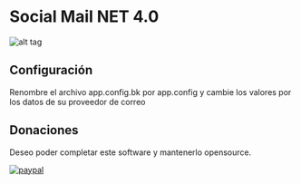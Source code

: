 ﻿# Social Mail NET 4.0

![alt tag](https://raw.github.com/fretelweb/socialmail/master/thumbnail.jpg)

## Configuración

Renombre el archivo app.config.bk por app.config y cambie los valores por los datos de su proveedor de correo 

## Donaciones

Deseo poder completar este software y mantenerlo opensource.

[![paypal](https://www.paypalobjects.com/es_ES/ES/i/btn/btn_donateCC_LG.gif)](https://www.paypal.com/cgi-bin/webscr?cmd=_s-xclick&hosted_button_id=95G4772SNPYU8)